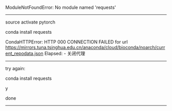 

<!--
 * @version:
 * @Author: steven
 * @Date: 2020-06-11 14:07:11
 * @LastEditors: steven
 * @LastEditTime: 2020-06-11 14:07:13
 * @Description:
-->
ModuleNotFoundError: No module named 'requests'

---

source activate pytorch

conda install requests

CondaHTTPError: HTTP 000 CONNECTION FAILED for url <https://mirrors.tuna.tsinghua.edu.cn/anaconda/cloud/bioconda/noarch/current_repodata.json>
Elapsed: -
关闭代理


---

try again:

conda install requests

y

done

---

